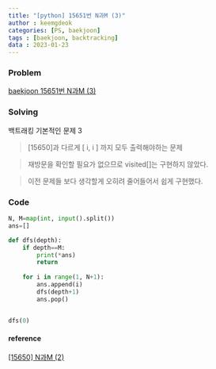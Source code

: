 ```yaml
---
title: "[python] 15651번 N과M (3)"
author : keemgdeok
categories: [PS, baekjoon]
tags : [baekjoon, backtracking]
data : 2023-01-23
---
```



### Problem
[baekjoon 15651번 N과M (3)](https://www.acmicpc.net/problem/15651)


### Solving
백트래킹 기본적인 문제 3
> [15650]과 다르게 [ i, i ] 까지 모두 출력해야하는 문제

> 재방문을 확인할 필요가 없으므로 visited[]는 구현하지 않았다.

> 이전 문제들 보다 생각할게 오히려 줄어들어서 쉽게 구현했다.


### Code
```python
N, M=map(int, input().split())
ans=[]

def dfs(depth):
    if depth==M:
        print(*ans)
        return
    
    for i in range(1, N+1):
        ans.append(i)
        dfs(depth+1)
        ans.pop()


dfs(0)
```


#### reference
[[15650] N과M (2)](https://keemgdeok.github.io/posts/15650_N%EA%B3%BC-M-(2)/)